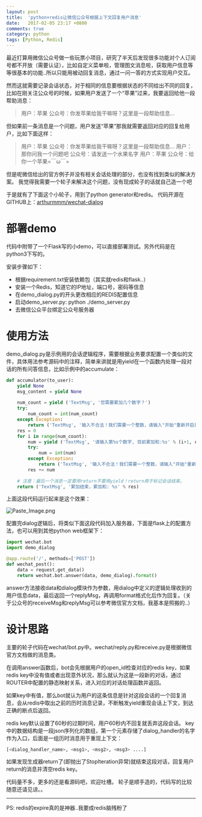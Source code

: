 ```yaml
---
layout: post
title:  'python+redis让微信公众号根据上下文回复用户消息'
date:   2017-02-05 23:17 +0800
comments: true
category: python
tags: [Python, Redis]
---
```


最近打算用微信公众号做一些玩票小项目，研究了半天后发现很多功能对个人订阅号都不开放（需要认证），比如自定义菜单啦，管理图文消息啦，获取用户信息等等很基本的功能..所以只能用被动回复消息，通过一问一答的方式实现用户交互。

然而这就需要记录会话状态，对于相同的信息要根据状态的不同给出不同的回复，比如在刚关注公众号的时候，如果用户发送了一个“苹果”过来，我要返回给他一段帮助消息：

>用户：苹果
>公众号：你发苹果给我干嘛呀？这里是一段帮助信息...

但如果前一条消息是一个问题，用户发送“苹果”那我就需要返回对应的回复给用户，比如下面这样：

>用户：苹果
>公众号：你发苹果给我干嘛呀？这里是一段帮助信息...
>用户：那你问我一个问题吧
>公众号：请发送一个水果名字
>用户：苹果
>公众号：给你一个苹果=￣ω￣=

但是呢微信给出的官方例子并没有相关会话处理的部分，也没有找到类似的解决方案。
我觉得我需要一个轮子来解决这个问题，没有现成轮子的话就自己造一个吧

于是就有了下面这个小轮子，用到了python generator和redis。
代码开源在GITHUB上：[arthurmmm/wechat-dialog](https://github.com/arthurmmm/wechat-dialog)

# 部署demo

代码中附带了一个Flask写的小demo，可以直接部署测试。另外代码是在python3下写的。

安装步骤如下：
* 根据requirement.txt安装依赖包（其实就redis和flask..）
* 安装一个Redis，知道它的IP地址，端口号，密码等信息
* 在demo_dialog.py的开头更改相应的REDIS配置信息
* 启动demo_server.py: python ./demo_server.py
* 去微信公众平台绑定公众号服务器

# 使用方法

demo_dialog.py是示例用的会话逻辑程序，需要根据业务要求配置一个类似的文件，具体用法参考源码中的注释，简单来讲就是用yield在一个函数内处理一段对话的所有问答信息，比如示例中的accumulate：

```python
def accumulator(to_user):
    yield None
    msg_content = yield None
    
    num_count = yield ('TextMsg', '您需要累加几个数字？')
    try:
        num_count = int(num_count)
    except Exception:
        return ('TextMsg', '输入不合法！我们需要一个整数，请输入"开始"重新开启累加器')
    res = 0
    for i in range(num_count):
        num = yield ('TextMsg', '请输入第%s个数字, 目前累加和:%s' % (i+1, res))
        try:
            num = int(num)
        except Exception:
            return ('TextMsg', '输入不合法！我们需要一个整数，请输入"开始"重新开启累加器')
        res += num
        
    # 注意：最后一个消息一定要用return不要用yield！return用于标记会话结束。
    return ('TextMsg', '累加结束，累加和: %s' % res)
```

上面这段代码运行起来是这个效果：

![Paste_Image.png](http://upload-images.jianshu.io/upload_images/4610828-e4d47cdc45d03c89.png?imageMogr2/auto-orient/strip%7CimageView2/2/w/1240)


配置完dialog逻辑后，将类似下面这段代码加入服务器，下面是flask上的配置方法，也可以用到其他python web框架下：

```python
import wechat.bot
import demo_dialog

@app.route('/', methods=['POST'])
def wechat_post():
    data = request.get_data()
    return wechat.bot.answer(data, demo_dialog).format()
```

answer方法接收data和dialog模块作为参数，用dialog中定义的逻辑处理收到的用户信息data，最后返回一个replyMsg，再调用format格式化后作为回复。（关于公众号的receiveMsg和replyMsg可以参考微信官方文档，我基本是照搬的..）

# 设计思路

主要的轮子代码在wechat/bot.py中。wechat/reply.py和receive.py是根据微信官方文档做的消息类。

在调用answer函数后，bot会先根据用户的open_id检查对应的redis key，如果redis key中没有值或者出现意外状况，那么就认为这是一段新的对话，通过ROUTER中配置的静态映射关系，进入对应的对话处理函数并返回。

如果key中有值，那么bot就认为用户的这条信息是针对这段会话的一个回复消息，会从redis中取出之前的历时消息记录，不断触发yield重现会话上下文，到达正确的断点后返回。

redis key默认设置了60秒的过期时间，用户60秒内不回复就丢弃这段会话。
key中的数据结构是一段json序列化的数组，第一个元素存储了dialog_handler的名字作为入口，后面是一组历时消息用于重现上下文：

```python
[<dialog_handler_name>, <msg1>, <msg2>, <msg3> ....]
```

如果发现生成器return了(即抛出了StopIteration异常)就结束这段对话，回复用户return的消息并清空redis key。

代码量不多，更多的还是看源码吧，欢迎吐槽。
轮子是顺手造的，代码写的比较随意还请见谅。。

------
PS: redis的expire真的是神器..我要成redis脑残粉了